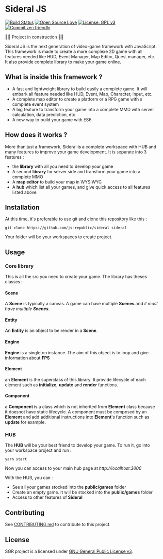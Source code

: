 # Sideral JS

[![Build Status](https://travis-ci.org/js-republic/sideral.svg?branch=master)](https://travis-ci.org/js-republic/sideral) [![Open Source Love](https://badges.frapsoft.com/os/v2/open-source.png?v=103)](https://github.com/ellerbrock/open-source-badge/) [![License: GPL v3](https://img.shields.io/badge/license-GPL--V3-blue.svg)](https://www.gnu.org/licenses/quick-guide-gplv3.fr.html) [![Commitizen friendly](https://img.shields.io/badge/commitizen-friendly-brightgreen.svg)](http://commitizen.github.io/cz-cli/)

:rocket::construction: Project in construction :construction::rocket:

Sideral JS is the next generation of video-game framework with JavaScript. This framework is made to create a more complexe 2D game with all features needed like HUD, Event Manager, Map Editor, Quest manager, etc.
It also provide complete library to make your game online.

## What is inside this framework ?

 - A fast and lightweight library to build easily a complete game. It will embark all feature needed like HUD, Event, Map, Character, Input, etc.
 - A complete map editor to create a platform or a RPG game with a complete event system
 - A big feature to transform your game into a complete MMO with server calculation, data prediction, etc.
 - A new way to build your game with ES6
 
## How does it works ?

More than just a framework, Sideral is a complete workspace with HUB and many features to improve your game development.
It is separate into 3 features :
 - the **library** with all you need to develop your game
 - A second **library** for server side and transform your game into a complete MMO
 - A **map editor** to build your map in WYSIWYG
 - A **hub** which list all your games, and give quick access to all features listed above

## Installation

At this time, it's preferable to use git and clone this repository like this :
```
git clone https://github.com/js-republic/sideral sideral
```
Your folder will be your workspaces to create project.

## Usage

### Core library
This is all the src you need to create your game. The library has theses classes :

#### Scene
A **Scene** is typically a canvas. A game can have multiple **Scenes** and *it must have multiple **Scenes***.

#### Entity
An **Entity** is an object to be render in a **Scene**.

#### Engine
**Engine** is a singleton instance. The aim of this object is to loop and give information about **FPS**

#### Element
an **Element** is the superclass of this library. It provide lifecycle of each element such as **initialize**, **update** and **render** functions.

#### Component
a **Component** is a class which is not inherited from **Element** class because it doesnot have static lifecycle. A component must be composed by an **Element** and add additional instructions into **Element**'s function such as **update** for example.

### HUB

The **HUB** will be your best friend to develop your game. To run it, go into your workspace project and run :
```
yarn start
```
Now you can access to your main hub page at *http://localhost:3000*

With the HUB, you can :
 - See all your games stocked into the **public/games** folder
 - Create an empty game. It will be stocked into the **public/games** folder
 - Access to other features of **Sideral**
 
## Contributing
 
See [CONTRIBUTING.md](./CONTRIBUTING.md) to contribute to this project.

## License

SGR project is a licensed under [GNU General Public License v3](https://www.gnu.org/licenses/gpl-3.0.en.html).
